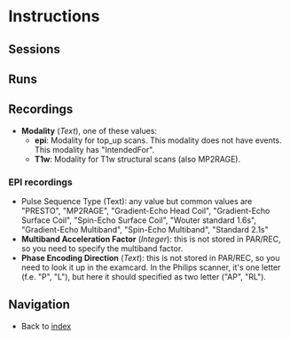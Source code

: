 # Instructions

## Sessions

## Runs



## Recordings

  - **Modality** (*Text*), one of these values:
    - **epi**: Modality for top_up scans. This modality does not have events. This modality has "IntendedFor".
    - **T1w**: Modality for T1w structural scans (also MP2RAGE).

### EPI recordings

  - Pulse Sequence Type (Text): any value but common values are "PRESTO", "MP2RAGE", "Gradient-Echo Head Coil", "Gradient-Echo Surface Coil", "Spin-Echo Surface Coil", "Wouter standard 1.6s", "Gradient-Echo Multiband", "Spin-Echo Multiband", "Standard 2.1s"
  - **Multiband Acceleration Factor** (*Integer*): this is not stored in PAR/REC, so you need to specify the multiband factor.
  - **Phase Encoding Direction** (*Text*): this is not stored in PAR/REC, so you need to look it up in the examcard. In the Philips scanner, it's one letter (f.e. "P", "L"), but here it should specified as two letter ("AP", "RL").

## Navigation
  - Back to [index](index.md)
